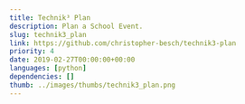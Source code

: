 ```yaml
---
title: Technik³ Plan
description: Plan a School Event.
slug: technik3_plan
link: https://github.com/christopher-besch/technik3-plan
priority: 4
date: 2019-02-27T00:00:00+00:00
languages: [python]
dependencies: []
thumb: ../images/thumbs/technik3_plan.png
---
```


